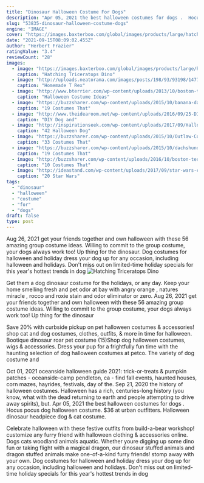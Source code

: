 ```yaml
---
title: "Dinosaur Halloween Costume For Dogs"
description: "Apr 05, 2021 the best halloween costumes for dogs .  Hocus pocus dog halloween costume. $36 at urban outfitters. Halloween dinosaur headpiece dog & cat costume."
slug: "53835-dinosaur-halloween-costume-dogs"
engine: "IMAGE"
cover: "https://images.baxterboo.com/global/images/products/large/hatching-triceratops-dino-pup-halloween-dog-costume-7738.jpg"
date: "2021-09-15T08:09:02.455Z"
author: "Herbert Frazier"
ratingValue: "3.4"
reviewCount: "28"
images:
  - image: "https://images.baxterboo.com/global/images/products/large/hatching-triceratops-dino-pup-halloween-dog-costume-7738.jpg"
    caption: "Hatching Triceratops Dino"
  - image: "http://uploads.neatorama.com/images/posts/198/93/93198/1477790593-0.jpg"
    caption: "Homemade T Rex"
  - image: "http://www.bterrier.com/wp-content/uploads/2013/10/boston-terrier-dog-skunk-costume.jpg"
    caption: "Halloween Costume Ideas"
  - image: "https://buzzsharer.com/wp-content/uploads/2015/10/banana-dachshund.jpg"
    caption: "19 Costumes That"
  - image: "http://www.theidearoom.net/wp-content/uploads/2016/09/25-DIY-Dog-and-Cat-Costume-Ideas.png"
    caption: "DIY Dog and"
  - image: "http://inspirationseek.com/wp-content/uploads/2017/09/Halloween-Dog-Costumes-Image.jpg"
    caption: "42 Halloween Dog"
  - image: "https://buzzsharer.com/wp-content/uploads/2015/10/Outlaw-Cop-corgi.jpg"
    caption: "33 Costumes That"
  - image: "https://buzzsharer.com/wp-content/uploads/2015/10/dachshund-giraffe-costume.jpg"
    caption: "19 Costumes That"
  - image: "http://buzzsharer.com/wp-content/uploads/2016/10/boston-terrier-halloween-costume-devil.jpg"
    caption: "10 Costumes That"
  - image: "http://ideastand.com/wp-content/uploads/2017/09/star-wars-costume-diy/22-star-wars-costume-diy-ideas-tutorials.jpg"
    caption: "20 Star Wars"
tags:
  - "dinosaur"
  - "halloween"
  - "costume"
  - "for"
  - "dogs"
draft: false
type: post
---
```


Aug 26, 2021 get your friends together and own halloween with these 56 amazing group costume ideas.  Willing to commit to the group costume, your dogs always work too! Up thing for the dinosaur. Dog costumes for halloween and holiday dress your dog up for any occasion, including halloween and holidays. Don't miss out on limited-time holiday specials for this year's hottest trends in dog
![Hatching Triceratops Dino](https://images.baxterboo.com/global/images/products/large/hatching-triceratops-dino-pup-halloween-dog-costume-7738.jpg "Hatching Triceratops Dino")

Get them a dog dinosaur costume for the holidays, or any day. Keep your home smelling fresh and pet odor at bay with angry orange , natures miracle , rocco and roxie stain and odor eliminator or zero. Aug 26, 2021 get your friends together and own halloween with these 56 amazing group costume ideas.  Willing to commit to the group costume, your dogs always work too! Up thing for the dinosaur
<!--inArticleAds-->

<!--galleryOne-->

Save 20% with curbside pickup on pet halloween costumes & accessories! shop cat and dog costumes, clothes, outfits, & more in time for halloween.  Bootique dinosaur roar pet costume (15)Shop dog halloween costumes, wigs & accessories. Dress your pup for a frightfully fun time with the haunting selection of dog halloween costumes at petco. The variety of dog costume and
<!--inArticleAds-->

<!--galleryTwo-->

Oct 01, 2021 oceanside halloween guide 2021: trick-or-treats & pumpkin patches - oceanside-camp pendleton, ca - find fall events, haunted houses, corn mazes, hayrides, festivals, day of the. Sep 21, 2020 the history of halloween costumes. Halloween has a rich, centuries-long history (you know, what with the dead returning to earth and people attempting to drive away spirits), but. Apr 05, 2021 the best halloween costumes for dogs .  Hocus pocus dog halloween costume. $36 at urban outfitters. Halloween dinosaur headpiece dog & cat costume.
<!--galleryThree-->

Celebrate halloween with these festive outfits from build-a-bear workshop! customize any furry friend with halloween clothing & accessories online.  Dogs cats woodland animals aquatic. Whether youre digging up some dino fun or taking flight with a magical dragon, our dinosaur stuffed animals and dragon stuffed animals make one-of-a-kind furry friends! stomp away with your own. Dog costumes for halloween and holiday dress your dog up for any occasion, including halloween and holidays. Don't miss out on limited-time holiday specials for this year's hottest trends in dog